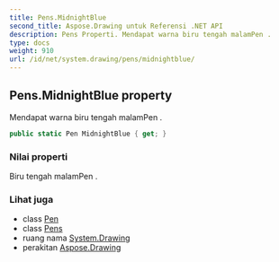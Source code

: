 ```yaml
---
title: Pens.MidnightBlue
second_title: Aspose.Drawing untuk Referensi .NET API
description: Pens Properti. Mendapat warna biru tengah malamPen .
type: docs
weight: 910
url: /id/net/system.drawing/pens/midnightblue/
---
```

## Pens.MidnightBlue property

Mendapat warna biru tengah malamPen .

```csharp
public static Pen MidnightBlue { get; }
```

### Nilai properti

Biru tengah malamPen .

### Lihat juga

* class [Pen](../../pen/)
* class [Pens](../)
* ruang nama [System.Drawing](../../pens/)
* perakitan [Aspose.Drawing](../../../)


